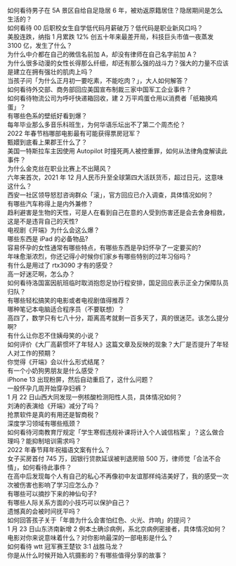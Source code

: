 如何看待男子在 5A 景区自给自足隐居 6 年，被劝返原籍居住？隐居期间是怎么生活的？  
如何看待 00 后职校女生自学低代码月薪破万？低代码是职业新风口吗？  
美股连跌，纳指 1 月累跌 12% 创五十年来最差开局，科技巨头市值一夜蒸发 3100 亿，发生了什么？  
为什么中介都在自己的微信名前加 A，却没有律师在自己名字前加 A？  
为什么很多动漫的女性长得那么纤细，却还有那么强的战斗力？强大的力量不应该是建立在拥有强壮的肌肉上吗？  
当孩子问「为什么正月初一要吃素，不能吃肉？」，大人如何解答？  
如何看待外交部、商务部回应美国宣布制裁三家中国军工企业事件？  
如何看待物流公司为呼吁快递箱回收，建 2 万平鸡蛋仓用以消费者「纸箱换鸡蛋」？  
有哪些色系的壁纸好看到爆？  
每年毕业那么多音乐科班生，为何华语乐坛出不了第二个周杰伦？  
2022 年春节档哪部电影最有可能获得票房冠军？  
甄嬛到底看上果郡王什么了？  
美国一特斯拉车主因使用 Autopilot 时撞死两人被控重罪，如何从法律角度解读此事件？  
为什么金克丝在职业比赛上不出飓风？  
六年来首次，2021 年 12 月人民币升至全球第四大活跃货币，超过日元，这意味这什么？  
西安一社区领导怒怼咨询群众「滚」，官方回应已介入调查，具体情况如何？  
有哪些汽车称得上是内外兼修？  
趋利避害是生物的天性，可是人在看到自己在意的人受到伤害还是会去舍身相救，这是不是违背自己的天性?  
电视剧《开端》为什么会这么爆？  
哪些东西是 iPad 的必备物品?  
容易怀孕的女性通常有哪些特点，有哪些东西是孕妇怀孕了一定要买的?  
年味愈渐浓烈，你还记得小时候你们家乡有哪些特别的过年习俗吗？  
有什么是用过了 rtx3090 才有的感受？  
高一好迷茫啊，怎么办？  
如何看待洛国富因航班临时取消抱怨足协行程安排，国足回应表示正全力保障队员归队？  
有哪些轻松搞笑的电影或者电视剧值得推荐？  
哪种笔记本电脑适合程序员（不要联想）？  
高四了，数学只有七八十分，距离高考就剩一百多天了，真的很迷茫。该怎么提分啊?  
有什么让你忍不住姨母笑的小说？  
如何评价《大厂高薪惯坏了年轻人》这篇文章及反映的现象？大厂是否提升了年轻人对工作的预期？  
你觉得《开端》会以什么形式结尾？  
有一个小奶狗男朋友是什么感受？  
iPhone 13 出现粉屏，然后自动重启了，这什么问题？  
一般怀孕几周开始穿孕妇裤？  
1 月 22 日山西大同发现一例核酸检测阳性人员，具体情况如何？  
刘涛的表演给《开端》减分了吗？  
抢票软件是真的有用还是智商税？  
深度学习领域有哪些瓶颈？  
如何看待河南教育厅规定「学生寒假违规补课将计入个人诚信档案 」？这么做合理吗？能抑制培训需求吗？  
2022 年春节拜年祝福语文案有什么？  
女子买房首付 745 万，因银行贷款延误被判退房赔 500 万，律师觉「合法不合情」，如何看待此事件？  
在高中后发现每个人有自己的私心不再像初中友谊那样纯洁美好了，我的感受一次次被伤害也影响了学习应怎么办？  
有哪些可以摘抄下来的神仙句子?  
有哪些人际关系方面的小技巧可以保护自己？  
遗憾真的会被时间抚平吗？  
如何回答孩子关于「年兽为什么会害怕红色、火光、炸响」的提问？  
1 月 23 日山东济南新增 2 例本土确诊病例，系北京病例密接者，具体情况如何？  
电影对你来说意味着什么？对你影响最深的一部电影是什么？  
如何看待 wtt 冠军赛王楚钦 3:1 战胜马龙？  
你是从什么时候开始入坑摄影的？有哪些值得分享的故事？  
